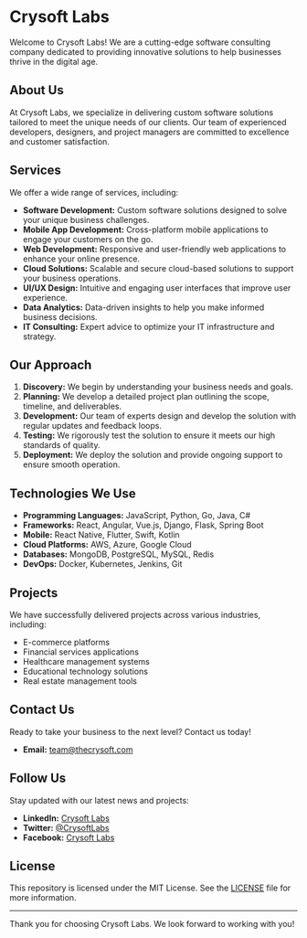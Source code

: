 # Crysoft Labs

Welcome to Crysoft Labs! We are a cutting-edge software consulting company dedicated to providing innovative solutions to help businesses thrive in the digital age.

## About Us

At Crysoft Labs, we specialize in delivering custom software solutions tailored to meet the unique needs of our clients. Our team of experienced developers, designers, and project managers are committed to excellence and customer satisfaction.

## Services

We offer a wide range of services, including:

- **Software Development:** Custom software solutions designed to solve your unique business challenges.
- **Mobile App Development:** Cross-platform mobile applications to engage your customers on the go.
- **Web Development:** Responsive and user-friendly web applications to enhance your online presence.
- **Cloud Solutions:** Scalable and secure cloud-based solutions to support your business operations.
- **UI/UX Design:** Intuitive and engaging user interfaces that improve user experience.
- **Data Analytics:** Data-driven insights to help you make informed business decisions.
- **IT Consulting:** Expert advice to optimize your IT infrastructure and strategy.

## Our Approach

1. **Discovery:** We begin by understanding your business needs and goals.
2. **Planning:** We develop a detailed project plan outlining the scope, timeline, and deliverables.
3. **Development:** Our team of experts design and develop the solution with regular updates and feedback loops.
4. **Testing:** We rigorously test the solution to ensure it meets our high standards of quality.
5. **Deployment:** We deploy the solution and provide ongoing support to ensure smooth operation.

## Technologies We Use

- **Programming Languages:** JavaScript, Python, Go, Java, C#
- **Frameworks:** React, Angular, Vue.js, Django, Flask, Spring Boot
- **Mobile:** React Native, Flutter, Swift, Kotlin
- **Cloud Platforms:** AWS, Azure, Google Cloud
- **Databases:** MongoDB, PostgreSQL, MySQL, Redis
- **DevOps:** Docker, Kubernetes, Jenkins, Git

## Projects

We have successfully delivered projects across various industries, including:

- E-commerce platforms
- Financial services applications
- Healthcare management systems
- Educational technology solutions
- Real estate management tools

## Contact Us

Ready to take your business to the next level? Contact us today!

- **Email:** team@thecrysoft.com

## Follow Us

Stay updated with our latest news and projects:

- **LinkedIn:** [Crysoft Labs](https://www.linkedin.com/company/crysoftlabs)
- **Twitter:** [@CrysoftLabs](https://twitter.com/CrysoftLabs)
- **Facebook:** [Crysoft Labs](https://facebook.com/CrysoftLabs)

## License

This repository is licensed under the MIT License. See the [LICENSE](LICENSE) file for more information.

---

Thank you for choosing Crysoft Labs. We look forward to working with you!
